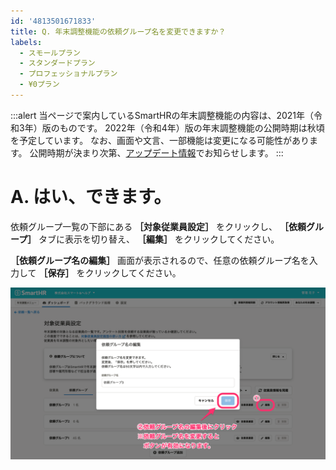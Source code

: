 ```yaml
---
id: '4813501671833'
title: Q. 年末調整機能の依頼グループ名を変更できますか？
labels:
  - スモールプラン
  - スタンダードプラン
  - プロフェッショナルプラン
  - ¥0プラン
---
```

:::alert
当ページで案内しているSmartHRの年末調整機能の内容は、2021年（令和3年）版のものです。
2022年（令和4年）版の年末調整機能の公開時期は秋頃を予定しています。
なお、画面や文言、一部機能は変更になる可能性があります。
公開時期が決まり次第、[アップデート情報](https://smarthr.jp/update)でお知らせします。
:::

# A. はい、できます。

依頼グループ一覧の下部にある **［対象従業員設定］** をクリックし、 **［依頼グループ］** タブに表示を切り替え、 **［編集］** をクリックしてください。

 **［依頼グループ名の編集］** 画面が表示されるので、任意の依頼グループ名を入力して **［保存］** をクリックしてください。

![](./_______SmartHR____________.png)
